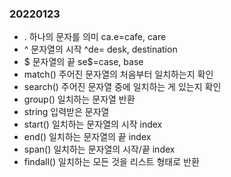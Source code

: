 ### 20220123



- . 하나의 문자를 의미 ca.e=cafe, care
- ^ 문자열의 시작 ^de= desk, destination
- $ 문자열의 끝 se$=case, base
- match() 주어진 문자열의 처음부터 일치하는지 확인
- search() 주어진 문자열 중에 일치하는 게 있는지 확인
- group() 일치하는 문자열 반환
- string 입력받은 문자열
- start() 일치하는 문자열의 시작 index
- end() 일치하는 문자열의 끝 index
- span() 일치하는 문자열의 시작/끝 index
- findall() 일치하는 모든 것을 리스트 형태로 반환